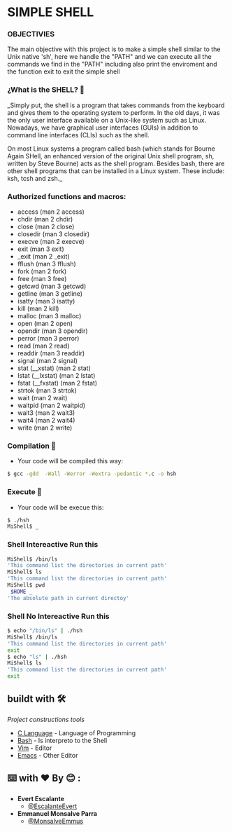 # SIMPLE SHELL

### OBJECTIVIES

The main objective with this project is to make a simple shell similar to the Unix native 'sh', here we handle the "PATH" and we can execute all the commands we find in the "PATH" including also print the enviroment and the function exit to exit the simple shell

### ¿What is the SHELL? 📌

_Simply put, the shell is a program that takes commands from the keyboard and gives them to the operating system to perform. In the old days, it was the only user interface available on a Unix-like system such as Linux. Nowadays, we have graphical user interfaces (GUIs) in addition to command line interfaces (CLIs) such as the shell.

On most Linux systems a program called bash (which stands for Bourne Again SHell, an enhanced version of the original Unix shell program, sh, written by Steve Bourne) acts as the shell program. Besides bash, there are other shell programs that can be installed in a Linux system. These include: ksh, tcsh and zsh._

### Authorized functions and macros:
* access (man 2 access)
* chdir (man 2 chdir)
* close (man 2 close)
* closedir (man 3 closedir)
* execve (man 2 execve)
* exit (man 3 exit)
* _exit (man 2 _exit)
* fflush (man 3 fflush)
* fork (man 2 fork)
* free (man 3 free)
* getcwd (man 3 getcwd)
* getline (man 3 getline)
* isatty (man 3 isatty)
* kill (man 2 kill)
* malloc (man 3 malloc)
* open (man 2 open)
* opendir (man 3 opendir)
* perror (man 3 perror)
* read (man 2 read)
* readdir (man 3 readdir)
* signal (man 2 signal)
* stat (__xstat) (man 2 stat)
* lstat (__lxstat) (man 2 lstat)
* fstat (__fxstat) (man 2 fstat)
* strtok (man 3 strtok)
* wait (man 2 wait)
* waitpid (man 2 waitpid)
* wait3 (man 2 wait3)
* wait4 (man 2 wait4)
* write (man 2 write)

### Compilation 🚀

* Your code will be compiled this way:

```sh
$ gcc -gdd  -Wall -Werror -Wextra -pedantic *.c -o hsh
```

### Execute 🚀

* Your code will be execue this:

```sh
$ ./hsh
MiShell$ _
```

### Shell Intereactive Run this

```sh
MiShell$ /bin/ls
'This command list the directories in current path'
MiShell$ ls
'This command list the directories in current path'
MiShell$ pwd 
 $HOME _
'The absolute path in current directoy'
```

### Shell No Intereactive Run this

```sh
$ echo "/bin/ls" | ./hsh
MiShell$ /bin/ls
'This command list the directories in current path'
exit
$ echo "ls" | ./hsh
MiShell$ ls
'This command list the directories in current path'
exit 
```

## buildt with 🛠️

_Project constructions tools_

* [C Language]() - Language of Programming
* [Bash]() - Is interpreto to the Shell
* [Vim](https://www.javascript.com/) - Editor
* [Emacs]() - Other Editor

## ⌨️  with ❤️  By 😊 :
* **Evert Escalante**
  * [@EscalanteEvert](https://twitter.com/EscalanteEvert)
* **Emmanuel Monsalve Parra**
  * [@MonsalveEmmus](https://twitter.com/MonsalveEmmus)
